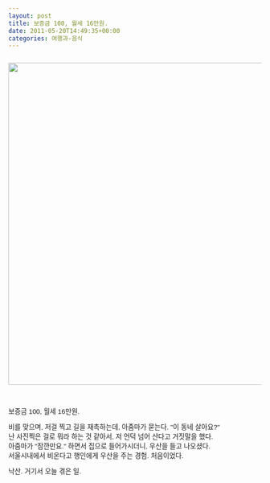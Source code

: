 ```yaml
---
layout: post
title: 보증금 100, 월세 16만원.
date: 2011-05-20T14:49:35+00:00
categories: 여행과-음식
---
```

<p style="margin:0"><font class="Apple-style-span" face="'lucida grande', tahoma, verdana, arial, sans-serif" size="3"><span class="Apple-style-span" style="border-collapse: collapse; font-size: 11px; line-height: normal;"><br />
</span></font>
</p>
<p style="margin:0"><img src="http://jinto.pe.kr/wp-content/uploads/1/cfile1.uf.13095B3F4DD68012063125.jpg" class="aligncenter" width="640" height="640" alt="" filename="R0013870s.jpg" filemime="image/jpeg" /></p>
<br />
<p></p>
<span class="Apple-style-span" style="font-family: 'lucida grande', tahoma, verdana, arial, sans-serif; line-height: normal; font-size: 11px; border-collapse: collapse; "><br />
<span style="font-size: 10pt; ">보증금 100, 월세 16만원.</span><br />
<br />
<span style="font-size: 10pt; ">비를 맞으며, 저걸 찍고 길을 재촉하는데, 아줌마가 묻는다. "이 동네 살아요?"&nbsp;</span><br />
<span style="font-size: 10pt; ">난 사진찍은 걸로 뭐라 하는 것 같아서, 저 언덕 넘어 산다고 거짓말을 했다.</span><br />
<span style="font-size: 10pt; ">아줌마가 "잠깐만요." 하면서 집으로 들어가시더니, 우산을 들고 나오셨다.</span><br />
<span style="font-size: 10pt; ">서울시내에서 비온다고 행인에게 우산을 주는 경험. 처음이었다.</span><br />
<br />
<span style="font-size: 10pt; ">낙산. 거기서 오늘 겪은 일.</span><br />
</span>
